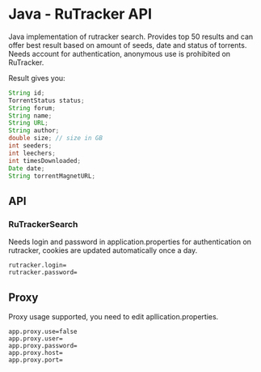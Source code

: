 # Java - RuTracker API

Java implementation of rutracker search. Provides top 50 results and can offer best result based on amount of seeds, date and status of torrents.
Needs account for authentication, anonymous use is prohibited on RuTracker.

Result gives you:
```java
String id;
TorrentStatus status; 
String forum;
String name;
String URL;
String author;
double size; // size in GB
int seeders;
int leechers;
int timesDownloaded;
Date date;
String torrentMagnetURL;
 ```
 
## API

### RuTrackerSearch

Needs login and password in application.properties for authentication on rutracker, cookies are updated automatically once a day.
```
rutracker.login=
rutracker.password=
```

## Proxy
Proxy usage supported, you need to edit apllication.properties.
```
app.proxy.use=false
app.proxy.user=
app.proxy.password=
app.proxy.host=
app.proxy.port=
```
